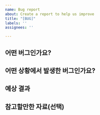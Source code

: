 ```yaml
---
name: Bug report
about: Create a report to help us improve
title: "[BUG]"
labels: ''
assignees: ''

---
```


## 어떤 버그인가요?
<!-- 어떤 버그인지 간결하게 설명해주세요 -->

## 어떤 상황에서 발생한 버그인가요?
<!-- (가능하면) Given-When-Then 형식으로 서술해주세요 -->

## 예상 결과
<!-- 예상했던 정상적인 결과가 어떤 것이었는지 설명해주세요 -->

## 참고할만한 자료(선택)

